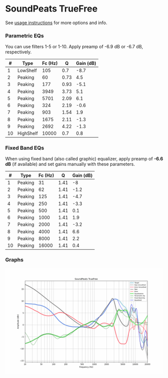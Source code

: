 # SoundPeats TrueFree
See [usage instructions](https://github.com/jaakkopasanen/AutoEq#usage) for more options and info.

### Parametric EQs
You can use filters 1-5 or 1-10. Apply preamp of -6.9 dB or -6.7 dB, respectively.

|   # | Type      |   Fc (Hz) |    Q |   Gain (dB) |
|-----|-----------|-----------|------|-------------|
|   1 | LowShelf  |       105 | 0.7  |        -8.7 |
|   2 | Peaking   |        60 | 0.73 |         4.5 |
|   3 | Peaking   |       177 | 0.93 |        -5.1 |
|   4 | Peaking   |      3949 | 3.73 |         5.1 |
|   5 | Peaking   |      5701 | 2.09 |         6.1 |
|   6 | Peaking   |       324 | 2.19 |        -0.6 |
|   7 | Peaking   |       903 | 1.54 |         1.9 |
|   8 | Peaking   |      1675 | 2.11 |        -1.3 |
|   9 | Peaking   |      2692 | 4.22 |        -1.3 |
|  10 | HighShelf |     10000 | 0.7  |         0.8 |

### Fixed Band EQs
When using fixed band (also called graphic) equalizer, apply preamp of **-6.6 dB** (if available) and set gains manually with these parameters.

|   # | Type    |   Fc (Hz) |    Q |   Gain (dB) |
|-----|---------|-----------|------|-------------|
|   1 | Peaking |        31 | 1.41 |        -8   |
|   2 | Peaking |        62 | 1.41 |        -1.2 |
|   3 | Peaking |       125 | 1.41 |        -4.7 |
|   4 | Peaking |       250 | 1.41 |        -3.3 |
|   5 | Peaking |       500 | 1.41 |         0.1 |
|   6 | Peaking |      1000 | 1.41 |         1.9 |
|   7 | Peaking |      2000 | 1.41 |        -3.2 |
|   8 | Peaking |      4000 | 1.41 |         6.6 |
|   9 | Peaking |      8000 | 1.41 |         2.2 |
|  10 | Peaking |     16000 | 1.41 |         0.4 |

### Graphs
![](./SoundPeats%20TrueFree.png)
